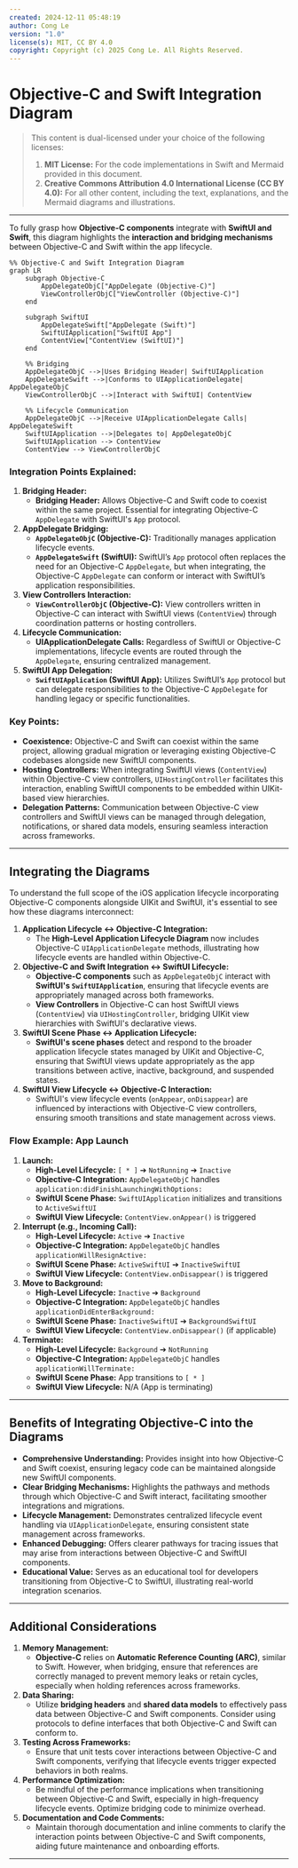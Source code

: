 ```yaml
---
created: 2024-12-11 05:48:19
author: Cong Le
version: "1.0"
license(s): MIT, CC BY 4.0
copyright: Copyright (c) 2025 Cong Le. All Rights Reserved.
---
```




# Objective-C and Swift Integration Diagram

> This content is dual-licensed under your choice of the following licenses:
> 1.  **MIT License:** For the code implementations in Swift and Mermaid provided in this document.
> 2.  **Creative Commons Attribution 4.0 International License (CC BY 4.0):** For all other content, including the text, explanations, and the Mermaid diagrams and illustrations.

---


To fully grasp how **Objective-C components** integrate with **SwiftUI and Swift**, this diagram highlights the **interaction and bridging mechanisms** between Objective-C and Swift within the app lifecycle.

```mermaid
%% Objective-C and Swift Integration Diagram
graph LR
    subgraph Objective-C
        AppDelegateObjC["AppDelegate (Objective-C)"]
        ViewControllerObjC["ViewController (Objective-C)"]
    end

    subgraph SwiftUI
        AppDelegateSwift["AppDelegate (Swift)"]
        SwiftUIApplication["SwiftUI App"]
        ContentView["ContentView (SwiftUI)"]
    end

    %% Bridging
    AppDelegateObjC -->|Uses Bridging Header| SwiftUIApplication
    AppDelegateSwift -->|Conforms to UIApplicationDelegate| AppDelegateObjC
    ViewControllerObjC -->|Interact with SwiftUI| ContentView

    %% Lifecycle Communication
    AppDelegateObjC -->|Receive UIApplicationDelegate Calls| AppDelegateSwift
    SwiftUIApplication -->|Delegates to| AppDelegateObjC
    SwiftUIApplication --> ContentView
    ContentView --> ViewControllerObjC

```

### Integration Points Explained:

1. **Bridging Header:**
    - **Bridging Header:** Allows Objective-C and Swift code to coexist within the same project. Essential for integrating Objective-C `AppDelegate` with SwiftUI's `App` protocol.
2. **AppDelegate Bridging:**
    - **`AppDelegateObjC` (Objective-C):** Traditionally manages application lifecycle events.
    - **`AppDelegateSwift` (SwiftUI):** SwiftUI’s `App` protocol often replaces the need for an Objective-C `AppDelegate`, but when integrating, the Objective-C `AppDelegate` can conform or interact with SwiftUI’s application responsibilities.
3. **View Controllers Interaction:**
    - **`ViewControllerObjC` (Objective-C):** View controllers written in Objective-C can interact with SwiftUI views (`ContentView`) through coordination patterns or hosting controllers.
4. **Lifecycle Communication:**
    - **UIApplicationDelegate Calls:** Regardless of SwiftUI or Objective-C implementations, lifecycle events are routed through the `AppDelegate`, ensuring centralized management.
5. **SwiftUI App Delegation:**
    - **`SwiftUIApplication` (SwiftUI App):** Utilizes SwiftUI’s `App` protocol but can delegate responsibilities to the Objective-C `AppDelegate` for handling legacy or specific functionalities.

### Key Points:

- **Coexistence:** Objective-C and Swift can coexist within the same project, allowing gradual migration or leveraging existing Objective-C codebases alongside new SwiftUI components.
- **Hosting Controllers:** When integrating SwiftUI views (`ContentView`) within Objective-C view controllers, `UIHostingController` facilitates this interaction, enabling SwiftUI components to be embedded within UIKit-based view hierarchies.
- **Delegation Patterns:** Communication between Objective-C view controllers and SwiftUI views can be managed through delegation, notifications, or shared data models, ensuring seamless interaction across frameworks.

---

## Integrating the Diagrams

To understand the full scope of the iOS application lifecycle incorporating Objective-C components alongside UIKit and SwiftUI, it's essential to see how these diagrams interconnect:

1. **Application Lifecycle ↔ Objective-C Integration:**
    - The **High-Level Application Lifecycle Diagram** now includes Objective-C `UIApplicationDelegate` methods, illustrating how lifecycle events are handled within Objective-C.
2. **Objective-C and Swift Integration ↔ SwiftUI Lifecycle:**
    - **Objective-C components** such as `AppDelegateObjC` interact with **SwiftUI's `SwiftUIApplication`**, ensuring that lifecycle events are appropriately managed across both frameworks.
    - **View Controllers** in Objective-C can host SwiftUI views (`ContentView`) via `UIHostingController`, bridging UIKit view hierarchies with SwiftUI's declarative views.
3. **SwiftUI Scene Phase ↔ Application Lifecycle:**
    - **SwiftUI's scene phases** detect and respond to the broader application lifecycle states managed by UIKit and Objective-C, ensuring that SwiftUI views update appropriately as the app transitions between active, inactive, background, and suspended states.
4. **SwiftUI View Lifecycle ↔ Objective-C Interaction:**
    - SwiftUI's view lifecycle events (`onAppear`, `onDisappear`) are influenced by interactions with Objective-C view controllers, ensuring smooth transitions and state management across views.

### Flow Example: App Launch

1. **Launch:**
    - **High-Level Lifecycle:** `[ * ]` ➔ `NotRunning` ➔ `Inactive`
    - **Objective-C Integration:** `AppDelegateObjC` handles `application:didFinishLaunchingWithOptions:`
    - **SwiftUI Scene Phase:** `SwiftUIApplication` initializes and transitions to `ActiveSwiftUI`
    - **SwiftUI View Lifecycle:** `ContentView.onAppear()` is triggered
2. **Interrupt (e.g., Incoming Call):**
    - **High-Level Lifecycle:** `Active` ➔ `Inactive`
    - **Objective-C Integration:** `AppDelegateObjC` handles `applicationWillResignActive:`
    - **SwiftUI Scene Phase:** `ActiveSwiftUI` ➔ `InactiveSwiftUI`
    - **SwiftUI View Lifecycle:** `ContentView.onDisappear()` is triggered
3. **Move to Background:**
    - **High-Level Lifecycle:** `Inactive` ➔ `Background`
    - **Objective-C Integration:** `AppDelegateObjC` handles `applicationDidEnterBackground:`
    - **SwiftUI Scene Phase:** `InactiveSwiftUI` ➔ `BackgroundSwiftUI`
    - **SwiftUI View Lifecycle:** `ContentView.onDisappear()` (if applicable)
4. **Terminate:**
    - **High-Level Lifecycle:** `Background` ➔ `NotRunning`
    - **Objective-C Integration:** `AppDelegateObjC` handles `applicationWillTerminate:`
    - **SwiftUI Scene Phase:** App transitions to `[ * ]`
    - **SwiftUI View Lifecycle:** N/A (App is terminating)

----

## Benefits of Integrating Objective-C into the Diagrams

- **Comprehensive Understanding:** Provides insight into how Objective-C and Swift coexist, ensuring legacy code can be maintained alongside new SwiftUI components.
- **Clear Bridging Mechanisms:** Highlights the pathways and methods through which Objective-C and Swift interact, facilitating smoother integrations and migrations.
- **Lifecycle Management:** Demonstrates centralized lifecycle event handling via `UIApplicationDelegate`, ensuring consistent state management across frameworks.
- **Enhanced Debugging:** Offers clearer pathways for tracing issues that may arise from interactions between Objective-C and SwiftUI components.
- **Educational Value:** Serves as an educational tool for developers transitioning from Objective-C to SwiftUI, illustrating real-world integration scenarios.

---

## Additional Considerations

1. **Memory Management:**
    - **Objective-C** relies on **Automatic Reference Counting (ARC)**, similar to Swift. However, when bridging, ensure that references are correctly managed to prevent memory leaks or retain cycles, especially when holding references across frameworks.
2. **Data Sharing:**
    - Utilize **bridging headers** and **shared data models** to effectively pass data between Objective-C and Swift components. Consider using protocols to define interfaces that both Objective-C and Swift can conform to.
3. **Testing Across Frameworks:**
    - Ensure that unit tests cover interactions between Objective-C and Swift components, verifying that lifecycle events trigger expected behaviors in both realms.
4. **Performance Optimization:**
    - Be mindful of the performance implications when transitioning between Objective-C and Swift, especially in high-frequency lifecycle events. Optimize bridging code to minimize overhead.
5. **Documentation and Code Comments:**
    - Maintain thorough documentation and inline comments to clarify the interaction points between Objective-C and Swift components, aiding future maintenance and onboarding efforts.

---

